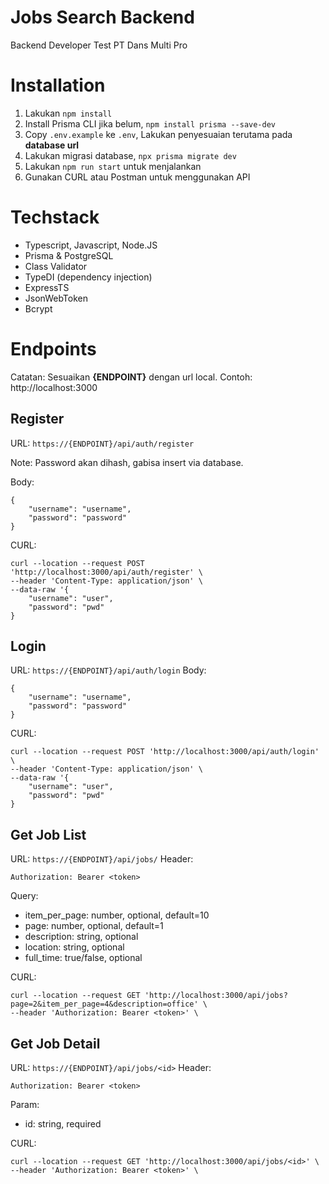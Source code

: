 # Jobs Search Backend 

Backend Developer Test PT Dans Multi Pro

# Installation
1. Lakukan `npm install`
2. Install Prisma CLI jika belum, `npm install prisma --save-dev`
3. Copy `.env.example` ke `.env`, Lakukan penyesuaian terutama pada **database url**
4. Lakukan migrasi database, `npx prisma migrate dev`
5. Lakukan `npm run start` untuk menjalankan
6. Gunakan CURL atau Postman untuk menggunakan API

# Techstack
- Typescript, Javascript, Node.JS
- Prisma & PostgreSQL
- Class Validator
- TypeDI (dependency injection)
- ExpressTS
- JsonWebToken
- Bcrypt

# Endpoints

Catatan: Sesuaikan **{ENDPOINT}** dengan url local. Contoh: http://localhost:3000

## Register
URL: `https://{ENDPOINT}/api/auth/register`

Note: Password akan dihash, gabisa insert via database.

Body: 
```
{
    "username": "username",
    "password": "password"
}
```
CURL:
```
curl --location --request POST 'http://localhost:3000/api/auth/register' \
--header 'Content-Type: application/json' \
--data-raw '{
    "username": "user",
    "password": "pwd"
}
```

## Login
URL: `https://{ENDPOINT}/api/auth/login`
Body:
```
{
    "username": "username",
    "password": "password"
}
```
CURL:
```
curl --location --request POST 'http://localhost:3000/api/auth/login' \
--header 'Content-Type: application/json' \
--data-raw '{
    "username": "user",
    "password": "pwd"
}
```

## Get Job List
URL: `https://{ENDPOINT}/api/jobs/`
Header:
```
Authorization: Bearer <token>
```
Query:
- item_per_page: number, optional, default=10
- page: number, optional, default=1
- description: string, optional
- location: string, optional
- full_time: true/false, optional

CURL:
```
curl --location --request GET 'http://localhost:3000/api/jobs?page=2&item_per_page=4&description=office' \
--header 'Authorization: Bearer <token>' \
```

## Get Job Detail
URL: `https://{ENDPOINT}/api/jobs/<id>`
Header:
```
Authorization: Bearer <token>
```
Param:
- id: string, required

CURL:
```
curl --location --request GET 'http://localhost:3000/api/jobs/<id>' \
--header 'Authorization: Bearer <token>' \
```